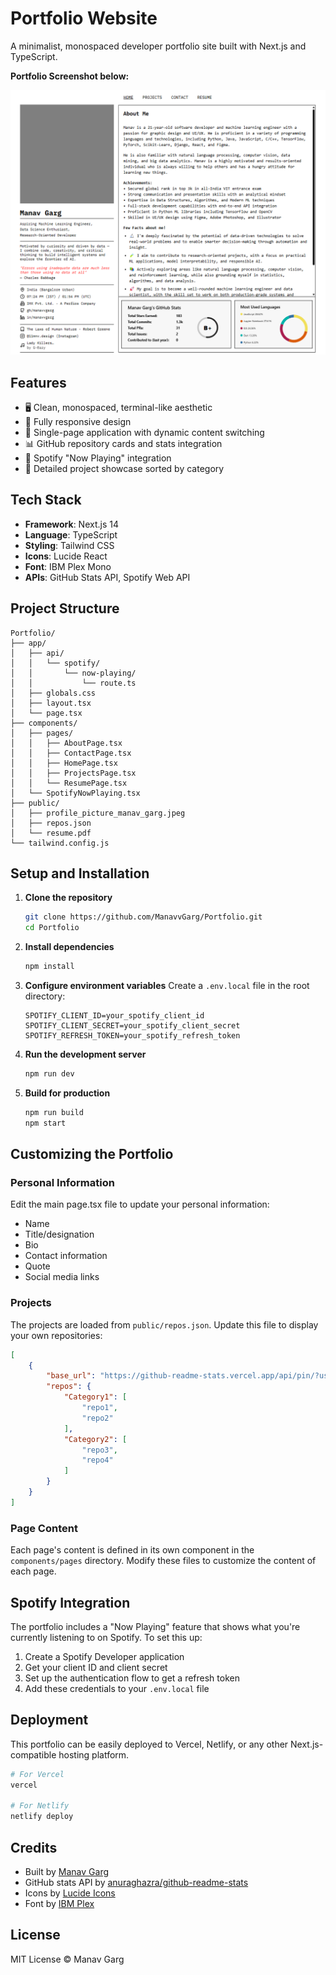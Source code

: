 # Portfolio Website

A minimalist, monospaced developer portfolio site built with Next.js and
TypeScript.

**Portfolio Screenshot below:**

<img src="image\screenshot.png" width="600" alt="Portfolio Screenshot">

## Features

- 🖥️ Clean, monospaced, terminal-like aesthetic
- 📱 Fully responsive design
- 🔄 Single-page application with dynamic content switching
- 📊 GitHub repository cards and stats integration
- 🎵 Spotify "Now Playing" integration
- 📄 Detailed project showcase sorted by category

## Tech Stack

- **Framework**: Next.js 14
- **Language**: TypeScript
- **Styling**: Tailwind CSS
- **Icons**: Lucide React
- **Font**: IBM Plex Mono
- **APIs**: GitHub Stats API, Spotify Web API

## Project Structure

```
Portfolio/
├── app/
│   ├── api/
│   │   └── spotify/
│   │       └── now-playing/
│   │           └── route.ts
│   ├── globals.css
│   ├── layout.tsx
│   └── page.tsx
├── components/
│   ├── pages/
│   │   ├── AboutPage.tsx
│   │   ├── ContactPage.tsx
│   │   ├── HomePage.tsx
│   │   ├── ProjectsPage.tsx
│   │   └── ResumePage.tsx
│   └── SpotifyNowPlaying.tsx
├── public/
│   ├── profile_picture_manav_garg.jpeg
│   ├── repos.json
│   └── resume.pdf
└── tailwind.config.js
```

## Setup and Installation

1. **Clone the repository**

   ```bash
   git clone https://github.com/ManavvGarg/Portfolio.git
   cd Portfolio
   ```
2. **Install dependencies**

   ```bash
   npm install
   ```
3. **Configure environment variables** Create a `.env.local` file in the root
   directory:

   ```
   SPOTIFY_CLIENT_ID=your_spotify_client_id
   SPOTIFY_CLIENT_SECRET=your_spotify_client_secret
   SPOTIFY_REFRESH_TOKEN=your_spotify_refresh_token
   ```
4. **Run the development server**

   ```bash
   npm run dev
   ```
5. **Build for production**

   ```bash
   npm run build
   npm start
   ```

## Customizing the Portfolio

### Personal Information

Edit the main page.tsx file to update your personal information:

- Name
- Title/designation
- Bio
- Contact information
- Quote
- Social media links

### Projects

The projects are loaded from `public/repos.json`. Update this file to display
your own repositories:

```json
[
    {
        "base_url": "https://github-readme-stats.vercel.app/api/pin/?username=yourusername&repo=",
        "repos": {
            "Category1": [
                "repo1",
                "repo2"
            ],
            "Category2": [
                "repo3",
                "repo4"
            ]
        }
    }
]
```

### Page Content

Each page's content is defined in its own component in the `components/pages`
directory. Modify these files to customize the content of each page.

## Spotify Integration

The portfolio includes a "Now Playing" feature that shows what you're currently
listening to on Spotify. To set this up:

1. Create a Spotify Developer application
2. Get your client ID and client secret
3. Set up the authentication flow to get a refresh token
4. Add these credentials to your `.env.local` file

## Deployment

This portfolio can be easily deployed to Vercel, Netlify, or any other
Next.js-compatible hosting platform.

```bash
# For Vercel
vercel

# For Netlify
netlify deploy
```

## Credits

- Built by [Manav Garg](https://github.com/ManavvGarg/)
- GitHub stats API by
  [anuraghazra/github-readme-stats](https://github.com/anuraghazra/github-readme-stats)
- Icons by [Lucide Icons](https://lucide.dev/)
- Font by [IBM Plex](https://www.ibm.com/plex/)

## License

MIT License © Manav Garg
